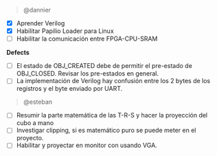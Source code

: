 > @dannier

- [x] Aprender Verilog
- [x] Habilitar Papilio Loader para Linux
- [ ] Habilitar la comunicación entre FPGA-CPU-SRAM

**Defects**

- [ ] El estado de OBJ_CREATED debe de permitir el pre-estado de OBJ_CLOSED. Revisar los pre-estados en general.
- [ ] La implementación de Verilog hay confusión entre los 2 bytes de los registros y el byte enviado por UART. 

> @esteban

- [ ] Resumir la parte matemática de las T-R-S y hacer la proyección del cubo a mano
- [ ] Investigar clipping, si es matemático puro se puede meter en el proyecto.
- [ ] Habilitar y proyectar en monitor con usando VGA.
